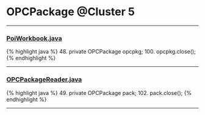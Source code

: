# OPCPackage @Cluster 5

***

### [PoiWorkbook.java](https://searchcode.com/codesearch/view/95326019/)
{% highlight java %}
48. private OPCPackage opcpkg;
100.       opcpkg.close();
{% endhighlight %}

***

### [OPCPackageReader.java](https://searchcode.com/codesearch/view/401673/)
{% highlight java %}
49. private OPCPackage pack;
102.     pack.close();
{% endhighlight %}

***

